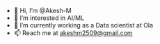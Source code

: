 - 👋 Hi, I’m @Akesh-M
- 👀 I’m interested in AI/ML 
- 🌱 I’m currently working as a Data scientist at Ola
- 📫 Reach me at akeshm2509@gmail.com

<!---
Akesh-M/Akesh-M is a ✨ special ✨ repository because its `README.md` (this file) appears on your GitHub profile.
You can click the Preview link to take a look at your changes.
--->
